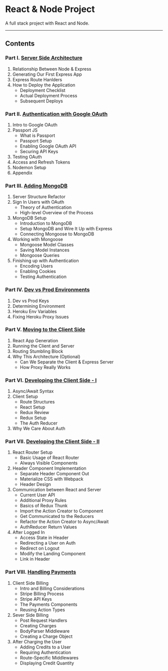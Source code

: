 # React & Node Project

A full stack project with React and Node.

---

## Contents

### Part I. [Server Side Architecture](./notes/01-server-side-architecture.md)

1. Relationship Between Node & Express
2. Generating Our First Express App
3. Express Route Hanlders
4. How to Deploy the Application
    * Deployment Checklist
    * Actual Deployment Process
    * Subsequent Deploys

### Part II. [Authentication with Google OAuth](notes/02-authentication-with-google-oauth.md)

1. Intro to Google OAuth
2. Passport JS
    * What is Passport
    * Passport Setup
    * Enabling Google OAuth API
    * Securing API Keys
3. Testing OAuth
4. Access and Refresh Tokens
5. Nodemon Setup
6. Appendix

### Part III. [Adding MongoDB](notes/03-adding-mongodb.md)

1. Server Structure Refactor
2. Sign In Users with OAuth
    * Theory of Authentication
    * High-level Overview of the Process
3. MongoDB Setup
    * Introduction to MongoDB
    * Setup MongoDB and Wire It Up with Express
    * Connecting Mongoose to MongoDB
4. Working with Mongoose
    * Mongoose Model Classes
    * Saving Model Instances
    * Mongoose Queries
5. Finishing up with Authentication
    * Encoding Users
    * Enabling Cookies
    * Testing Authentication

### Part IV. [Dev vs Prod Environments](notes/04-dev-vs-prod-environments.md)

1. Dev vs Prod Keys
2. Determining Environment
3. Heroku Env Variables
4. Fixing Heroku Proxy Issues

### Part V. [Moving to the Client Side](notes/05-moving-to-the-client-side.md)

1. React App Generation
2. Running the Client and Server
3. Routing Stumbling Block
4. Why This Architecture (Optional)
    * Can We Separate the Client & Express Server
    * How Proxy Really Works

### Part VI. [Developing the Client Side - I](notes/06-developing-to-the-client-side-i.md)

1. Async/Await Syntax
2. Client Setup
    * Route Structures
    * React Setup
    * Redux Review
    * Redux Setup
    * The Auth Reducer
3. Why We Care About Auth

### Part VII. [Developing the Client Side - II](notes/07-developing-to-the-client-side-ii.md)

1. React Router Setup
    * Basic Usage of React Router
    * Always Visible Components
2. Header Component Implementation
    * Separate Header Component Out
    * Materialize CSS with Webpack
    * Header Design
3. Communication between React and Server
    * Current User API
    * Additional Proxy Rules
    * Basics of Redux Thunk
    * Import the Action Creator to Component
    * Get Communicated to the Reducers
    * Refactor the Action Creator to Async/Await
    * AuthReducer Return Values
4. After Logged In
    * Access State in Header
    * Redirecting a User on Auth
    * Redirect on Logout
    * Modify the Landing Component
    * Link in Header

### Part VIII. [Handling Payments](notes/08-handling-payments.md)

1. Client Side Billing
    * Intro and Billing Considerations
    * Stripe Billing Process
    * Stripe API Keys
    * The Payments Components
    * Reusing Action Types
2. Sever Side Billing
    * Post Request Handlers
    * Creating Charges
    * BodyParser Middleware
    * Creating a Charge Object
3. After Charging the User
    * Adding Credits to a User
    * Requiring Authentication
    * Route-Specific Middlewares
    * Displaying Credit Quantity
